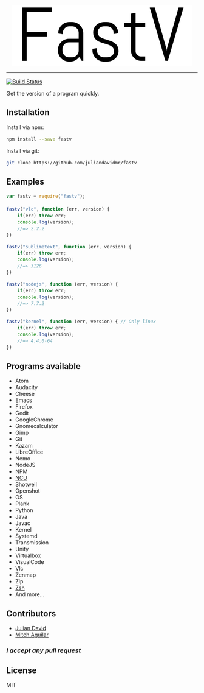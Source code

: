 <p align="center"><img src="https://github.com/juliandavidmr/fastv/blob/master/docs/img.png?raw=true"></p>

-------------

[![Build Status](https://travis-ci.org/juliandavidmr/fastv.svg?branch=master)](https://travis-ci.org/juliandavidmr/fastv)


Get the version of a program quickly.

## Installation
Install via npm:
```bash
npm install --save fastv
```
Install via git:
```bash
git clone https://github.com/juliandavidmr/fastv
```

## Examples
```js
var fastv = require("fastv");

fastv("vlc", function (err, version) {
    if(err) throw err;
    console.log(version);
    //=> 2.2.2
})
```

```js
fastv("sublimetext", function (err, version) {
    if(err) throw err;
    console.log(version);
    //=> 3126
})
```

```js
fastv("nodejs", function (err, version) {
    if(err) throw err;
    console.log(version);
    //=> 7.7.2
})
```

```js
fastv("kernel", function (err, version) { // Only linux
    if(err) throw err;
    console.log(version);
    //=> 4.4.0-64
})
```

## Programs available
* Atom
* Audacity
* Cheese
* Emacs
* Firefox
* Gedit
* GoogleChrome
* Gnomecalculator
* Gimp
* Git
* Kazam
* LibreOffice
* Nemo
* NodeJS
* NPM
* [NCU](https://www.npmjs.com/package/npm-check-updates)
* Shotwell
* Openshot
* OS
* Plank
* Python
* Java
* Javac
* Kernel                
* Systemd
* Transmission
* Unity
* Virtualbox
* VisualCode
* Vlc
* Zenmap
* Zip
* [Zsh](https://github.com/robbyrussell/oh-my-zsh)
* And more...

## Contributors

* [Julian David](https://github.com/juliandavidmr)
* [Mitch Aguilar](https://github.com/MitchAguilar)


### _I accept any pull request_

## License
MIT